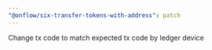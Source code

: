 ```yaml
---
"@onflow/six-transfer-tokens-with-address": patch
---
```


Change tx code to match expected tx code by ledger device
